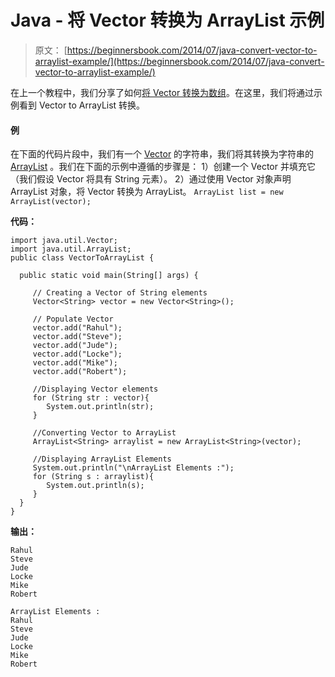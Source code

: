 # Java - 将 Vector 转换为 ArrayList 示例

> 原文： [https://beginnersbook.com/2014/07/java-convert-vector-to-arraylist-example/](https://beginnersbook.com/2014/07/java-convert-vector-to-arraylist-example/)

在上一个教程中，我们分享了如何[将 Vector 转换为数组](https://beginnersbook.com/2014/07/how-to-convert-vector-to-string-array-in-java/ "How to convert Vector to String array in java")。在这里，我们将通过示例看到 Vector to ArrayList 转换。

#### 例

在下面的代码片段中，我们有一个 [Vector](https://beginnersbook.com/2013/12/vector-in-java/ "Vector in Java") 的字符串，我们将其转换为字符串的 [ArrayList](https://beginnersbook.com/2013/12/java-arraylist/ "ArrayList in java with example programs – Collections Framework") 。我们在下面的示例中遵循的步骤是：
1）创建一个 Vector 并填充它（我们假设 Vector 将具有 String 元素）。
2）通过使用 Vector 对象声明 ArrayList 对象，将 Vector 转换为 ArrayList。
`ArrayList list = new ArrayList(vector);`

**代码：**

```
import java.util.Vector;
import java.util.ArrayList;
public class VectorToArrayList {

  public static void main(String[] args) {

     // Creating a Vector of String elements
     Vector<String> vector = new Vector<String>();

     // Populate Vector
     vector.add("Rahul");
     vector.add("Steve");
     vector.add("Jude");
     vector.add("Locke");
     vector.add("Mike");
     vector.add("Robert");

     //Displaying Vector elements
     for (String str : vector){
        System.out.println(str);
     }

     //Converting Vector to ArrayList
     ArrayList<String> arraylist = new ArrayList<String>(vector);

     //Displaying ArrayList Elements
     System.out.println("\nArrayList Elements :");
     for (String s : arraylist){
        System.out.println(s);
     }
  }
}
```

**输出：**

```
Rahul
Steve
Jude
Locke
Mike
Robert

ArrayList Elements :
Rahul
Steve
Jude
Locke
Mike
Robert

```